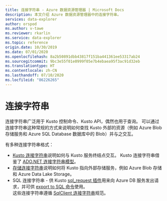 ```yaml
---
title: 连接字符串 - Azure 数据资源管理器 | Microsoft Docs
description: 本文介绍 Azure 数据资源管理器中的连接字符串。
services: data-explorer
author: orspod
ms.author: v-tawe
ms.reviewer: rkarlin
ms.service: data-explorer
ms.topic: reference
origin.date: 10/30/2019
ms.date: 07/01/2020
ms.openlocfilehash: 8a2b50891dbb43817f151ba441361ee53317ab24
ms.sourcegitcommit: 9bc3e55f01e0999f05e7b4ebaea95f3ac91d32eb
ms.translationtype: HT
ms.contentlocale: zh-CN
ms.lasthandoff: 07/10/2020
ms.locfileid: "86226265"
---
```

# <a name="connection-strings"></a>连接字符串

连接字符串广泛用于 Kusto 控制命令、Kusto API，偶然也用于查询。
可以通过连接字符串这种常规的方式来说明如何查找 Kusto 外部的资源（例如 Azure Blob 存储服务和 Azure SQL Database 数据库中的 Blob）并与之交互。

有多种连接字符串格式：

* [Kusto 连接字符串](./kusto.md)说明如何与 Kusto 服务终结点交互。
  Kusto 连接字符串借鉴了 [ADO.NET 连接字符串模型](https://docs.microsoft.com/dotnet/framework/data/adonet/connection-string-syntax)。
* [存储连接字符串](./storage.md)说明如何将 Kusto 指向外部存储服务，例如 Azure Blob 存储和 Azure Data Lake Storage。
* SQL 连接字符串 - 供 Kusto [sql_request 插件](../../query/sqlrequestplugin.md)用来向 Azure DB 服务发出请求，并可供 [export to SQL 命令](../../management/data-export/export-data-to-sql.md)使用。  
  这些连接字符串遵循 [SqlClient 连接字符串](https://docs.microsoft.com/dotnet/framework/data/adonet/connection-string-syntax#sqlclient-connection-strings)规范。